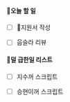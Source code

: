 

#### 오늘 할 일 

- [ ] 지원서 작성
- [ ] 웁슬라 리뷰



#### 덜 급한일 리스트 

- [ ] 지수꺼 스크립트 
- [ ] 승현이꺼 스크립트 




